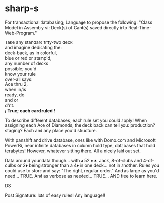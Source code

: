 # sharp-s
<p>
  For transactional databasing; Language to propose the following: "Class Model in Assembly vi: Deck(s) of Card(s) saved directly into Real-Time-Web-Program."
</p>

Take any standard fifty-two deck<br>
and imagine dedicating the:<br>
deck-back, as in colorful,<br>
blue or red or stamp'd,<br>
any number of decks<br>
possible; you'd<br>
know your rule<br>
over-all says:<br>
Ace thru 2,<br>
when in/is<br>
ready, do<br>
and or <br>
d'nt.<br>
<b>¡ True; each card ruled !</b><br>

To describe different databases, 
each rule set you could apply! 
When assigning each Ace of Diamonds,
the deck back can tell you:
production?
staging?
Each and any place you'd structure.

With panshift and drive database,
ones like with Domo.com and
Microsoft PowerBi, near
infinite databases in
column hold type,
databases that hold terabytes!
However, whatever sitting there.
All a nicely laid out set.

Data around your data though... with a 52 ♦️ ♠️, Jack, 8-of-clubs and 4-of-culbs or 2♦️ being stronger than a 4♦️ in one deck...
not in another. Rules you
could use to store and say:
"The right, regular order."
And as large as you'd need... TRUE.
And as verbose as needed... TRUE...
AND free to learn here.

DS

Post Signature: lots of easy rules!
Any language!!
